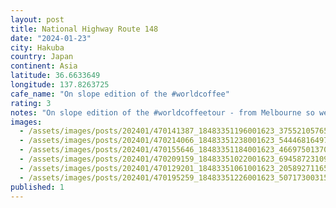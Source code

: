 ```yaml
---
layout: post
title: National Highway Route 148
date: "2024-01-23"
city: Hakuba
country: Japan
continent: Asia
latitude: 36.6633649
longitude: 137.8263725
cafe_name: "On slope edition of the #worldcoffee"
rating: 3
notes: "On slope edition of the #worldcoffeetour - from Melbourne so we drink flat whites."
images:
  - /assets/images/posts/202401/470141387_18483351196001623_3755210576510641888_n_17953168844723890.jpg
  - /assets/images/posts/202401/470214066_18483351238001623_5444681649767848600_n_18038496931725346.jpg
  - /assets/images/posts/202401/470155646_18483351184001623_4669750137016795563_n_18018514658076952.jpg
  - /assets/images/posts/202401/470209159_18483351022001623_6945872310997674331_n_17977106522643781.jpg
  - /assets/images/posts/202401/470129201_18483351061001623_205892711655864486_n_18036118003703428.jpg
  - /assets/images/posts/202401/470195259_18483351226001623_5071730031592938048_n_17968007012546303.jpg
published: 1
---
```

